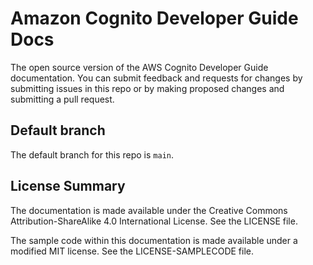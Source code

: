 # Amazon Cognito Developer Guide Docs

The open source version of the AWS Cognito Developer Guide documentation. You can submit feedback and requests for changes by submitting issues in this repo or by making proposed changes and submitting a pull request.

## Default branch
The default branch for this repo is `main`. 

## License Summary

The documentation is made available under the Creative Commons Attribution-ShareAlike 4.0 International License. See the LICENSE file.

The sample code within this documentation is made available under a modified MIT license. See the LICENSE-SAMPLECODE file.

